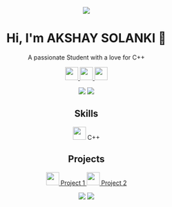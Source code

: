 
<!-- Header Section -->
<p align="center">
  <img src="https://capsule-render.vercel.app/api?text=Hey%20Everyone!🕹️&animation=fadeIn&type=waving&color=gradient&height=100"/>
</p>

<!-- Introduction Section -->
<h1 align="center">Hi, I'm AKSHAY SOLANKI 👋</h1>
<p align="center">A passionate Student with a love for C++</p>

<!-- Social Media Links Section -->
<p align="center">
  <a href="https://www.linkedin.com/in/akshay-solanki-26a0a51b6/">
    <img height="30" src="https://imgs.search.brave.com/GpB5WQlesvec2MXDXDV3SmKb0pzSJzyH667WAzbxGcs/rs:fit:500:0:0:0/g:ce/aHR0cHM6Ly91cGxv/YWQud2lraW1lZGlh/Lm9yZy93aWtpcGVk/aWEvY29tbW9ucy9j/L2NhL0xpbmtlZElu/X2xvZ29faW5pdGlh/bHMucG5n"/>
  </a>
  <a href="https://x.com/1solanki11">
    <img height="30" src="https://imgs.search.brave.com/1DWiIBFNPbOKsUe7RpBYILX0-lq6qVcJzrLeyc3ZRWA/rs:fit:500:0:0:0/g:ce/aHR0cHM6Ly9jZG4u/bW9zLmNtcy5mdXR1/cmVjZG4ubmV0L2VU/dEZ1VmVLVHdxVEQ0/MlBZTUxXdUEtMzIw/LTgwLmpwZw"/>
  </a>
  <a href="https://www.instagram.com/1solanki1/">
    <img height="30" src="https://imgs.search.brave.com/d-J_drpN2AYgULX5rOgVEzRsYfMc-JMxvLy-NwnBEVg/rs:fit:500:0:0:0/g:ce/aHR0cHM6Ly90NC5m/dGNkbi5uZXQvanBn/LzAzLzMzLzIxLzYx/LzM2MF9GXzMzMzIx/NjE4MF8wY0RMeTNl/WWQ0dkFmR2V2ajJm/bHJaVVR3eHBKUkZk/SC5qcGc"/>
  </a>
</p>

<!-- GitHub Stats Section -->
<p align="center">
  <img src="https://github-readme-stats.vercel.app/api?username=1solanki1&show_icons=true&theme=radical"/>
  <img src="https://github-readme-streak-stats.herokuapp.com/?user=1solanki1&theme=radical"/>
</p>

<!-- Skills Section -->
<h2 align="center">Skills</h2>
<p align="center">
  <img height="30" src="https://imgs.search.brave.com/z3NqARfUgjfFKQrzrxU2GwBQ2XUuzVcRf3D9jnZGXUg/rs:fit:500:0:0:0/g:ce/aHR0cHM6Ly92aXN1/YWxzdHVkaW8ubWlj/cm9zb2Z0LmNvbS93/cC1jb250ZW50L3Vw/bG9hZHMvMjAyMy8w/MS9DcHBMb2dvLnN2/Zw"/> C++

</p>

<!-- Projects Section -->
<h2 align="center">Projects</h2>
<p align="center">
  <a href="https://github.com/1solanki1/[Project 1]">
    <img height="30" src="https://user-images.githubusercontent.com/46517096/166974368-9798f39f-1f46-499c-b14e-81f0a3f83a06.png"/> Project 1
  </a>
  <a href="https://github.com/[Your GitHub Username]/[Project 2]">
    <img height="30" src="https://user-images.githubusercontent.com/46517096/166974368-9798f39f-1f46-499c-b14e-81f0a3f83a06.png"/> Project 2
  </a>
</p>

<!-- Footer Section -->
<p align="center">
  <img src="https://visitor-badge.glitch.me/badge?page_id=1solanki1"/>
  <img src="https://img.shields.io/github/followers/1solanki1?style=social"/>
</p>
